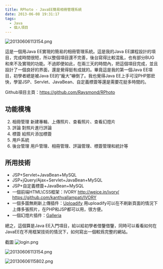 ```yaml
---
title: RPhoto - JavaEE簡易相冊管理系統
date: 2013-06-08 19:31:17
tags:
  - Java
  - 個人項目
---
```



![20130606113154.png](http://7b1fa0.com1.z0.glb.clouddn.com/old-blog/20130606113154.png)

這是一個用Java EE實現的簡易的相冊管理系統。這是我的Java EE課程設計的項目，完成時間很短，所以整個項目還不完善，後台寫得比較混亂，也有部分BUG和來不及實現的功能。不過即便如此，在兩三天的時間內，把這個項目完成，並且設計了一個良好的界面，還是覺得挺有成就的。畢竟這是我的第一個Java EE項目，初學者總是被Java EE的“龐大”嚇倒了。我也覺得Java EE上手可沒PHP那麽快，學習JSP、Servlet、JavaBean、自定義標簽等還是需要花挺多時間的。

Github項目主頁：https://github.com/Raysmond/RPhoto

<!-- more -->

## 功能模塊
2. 相冊管理
 新建專輯、上傳照片、查看照片、查看幻燈片
3. 評論
對照片進行評論
4. 標簽
給照片添加標簽
5. 用戶系統
6. 後台管理
用戶管理、相冊管理、評論管理、標簽管理和統計等

## 所用技術
- JSP+Servlet+JavaBean+MySQL
- JSP+jQuery/Ajax+Servlet+JavaBean+MySQL
- JSP+自定義標簽+JavaBean+MySQL
- 一個前端HTML\CSS框架：IVORY
http://weice.in/ivory/
https://github.com/kanthvallampati/IVORY
- 一個多圖無刷新上傳插件：[Uploadify](http://www.uploadify.com/)
用uploadify可以在不刷新頁面的情況下上傳多張照片，在PHP和JSP都可以用，很方便。
- 一個幻燈片插件：[Galleria](http://galleria.io/)

總之，這個算是Java EE入門項目，給以給初學者借鑒借鑒，同時可以看看如何在JavaEE在不用框架技術的情況下，如何寫出一個較爲完整的網站。

截圖
![login.png](http://7b1fa0.com1.z0.glb.clouddn.com/old-blog/login.png)

![20130606113154.png](http://7b1fa0.com1.z0.glb.clouddn.com/old-blog/20130606113154.png)

![20130606115802.png](http://7b1fa0.com1.z0.glb.clouddn.com/old-blog/20130606115802.png)
